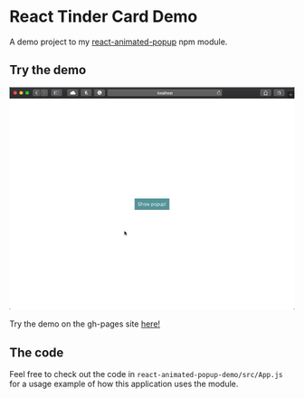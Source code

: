 # React Tinder Card Demo

A demo project to my [react-animated-popup](https://github.com/3DJakob/react-animated-popup) npm module.

## Try the demo

![](demo.gif)

Try the demo on the gh-pages site [here!](https://3djakob.github.io/react-animated-popup-demo/)

## The code

Feel free to check out the code in `react-animated-popup-demo/src/App.js` for a usage example of how this application uses the module.
